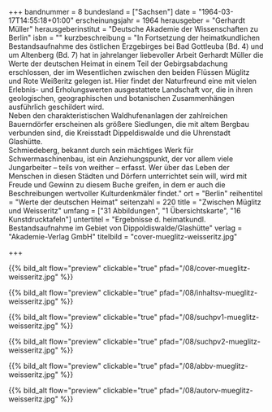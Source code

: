 +++
bandnummer = 8
bundesland = ["Sachsen"]
date = "1964-03-17T14:55:18+01:00"
erscheinungsjahr = 1964
herausgeber = "Gerhardt Müller"
herausgeberinstitut = "Deutsche Akademie der Wissenschaften zu Berlin"
isbn = ""
kurzbeschreibung = "In Fortsetzung der heimatkundlichen Bestandsaufnahme des östlichen Erzgebirges bei Bad Gottleuba (Bd. 4) und um Altenberg (Bd. 7) hat in jahrelanger liebevoller Arbeit Gerhardt Müller die Werte der deutschen Heimat in einem Teil der Gebirgsabdachung erschlossen, der im Wesentlichen zwischen den beiden Flüssen Müglitz und Rote Weißeritz gelegen ist. Hier findet der Naturfreund eine mit vielen Erlebnis- und Erholungswerten ausgestattete Landschaft vor, die in ihren geologischen, geographischen und botanischen Zusammenhängen ausführlich geschildert wird. <br> Neben den charakteristischen Waldhufenanlagen der zahlreichen Bauerndörfer erscheinen als größere Siedlungen, die mit altem Bergbau verbunden sind, die Kreisstadt Dippeldiswalde und die Uhrenstadt Glashütte. <br> Schmiedeberg, bekannt durch sein mächtiges Werk für Schwermaschinenbau, ist ein Anziehungspunkt, der vor allem viele Jungarbeiter – teils von weither – erfasst. Wer über das Leben der Menschen in diesen Städten und Dörfern unterrichtet sein will, wird mit Freude und Gewinn zu diesem Buche greifen, in dem er auch die Beschreibungen wertvoller Kulturdenkmäler findet."
ort = "Berlin"
reihentitel = "Werte der deutschen Heimat"
seitenzahl = 220
title = "Zwischen Müglitz und Weisseritz"
umfang = ["31 Abbildungen", "1 Übersichtskarte", "16 Kunstdrucktafeln"]
untertitel = "Ergebnisse d. heimatkundl. Bestandsaufnahme im Gebiet von Dippoldiswalde/Glashütte"
verlag = "Akademie-Verlag GmbH"
titelbild = "cover-mueglitz-weisseritz.jpg"

+++

{{% bild_alt flow="preview" clickable="true" pfad="/08/cover-mueglitz-weisseritz.jpg"   %}}

{{% bild_alt flow="preview" clickable="true" pfad="/08/inhaltsv-mueglitz-weisseritz.jpg"   %}}

{{% bild_alt flow="preview" clickable="true" pfad="/08/suchpv1-mueglitz-weisseritz.jpg"   %}}

{{% bild_alt flow="preview" clickable="true" pfad="/08/suchpv2-mueglitz-weisseritz.jpg"   %}}

{{% bild_alt flow="preview" clickable="true" pfad="/08/abbv-mueglitz-weisseritz.jpg"   %}}

{{% bild_alt flow="preview" clickable="true" pfad="/08/autorv-mueglitz-weisseritz.jpg"   %}}

